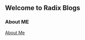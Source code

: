 ## Welcome to Radix Blogs



### About ME
[About Me](https://dipti-agravat.github.io/octocat.github.io/aboutme.html)
